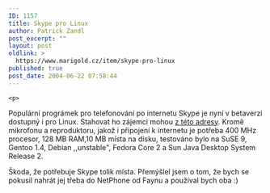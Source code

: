 ```yaml
---
ID: 1157
title: Skype pro Linux
author: Patrick Zandl
post_excerpt: ""
layout: post
oldlink: >
  https://www.marigold.cz/item/skype-pro-linux
published: true
post_date: 2004-06-22 07:58:44
---
```

	<p>
Populární prográmek pro telefonování po internetu Skype je nyní v betaverzi dostupný i pro Linux. Stahovat ho zájemci mohou <a href="http://www.skype.com/download_linux.html">z této adresy</a>. Kromě mikrofonu a reproduktoru, jakož i připojení k internetu je potřeba 400 MHz procesor, 128 MB RAM,10 MB místa na disku, testováno bylo na SuSE 9, Gentoo 1.4, Debian ,,unstable&quot;, Fedora Core 2 a Sun Java Desktop System Release 2. </p>
<p>
Škoda, že potřebuje Skype tolik místa. Přemýšlel jsem o tom, že bych se pokusil nahrát jej třeba do NetPhone od Faynu a používal bych oba :)</p>
